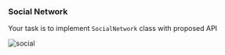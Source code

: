 ### Social Network

Your task is to implement `SocialNetwork` class with proposed API

![social](https://i.imgur.com/DG1aiwu)
